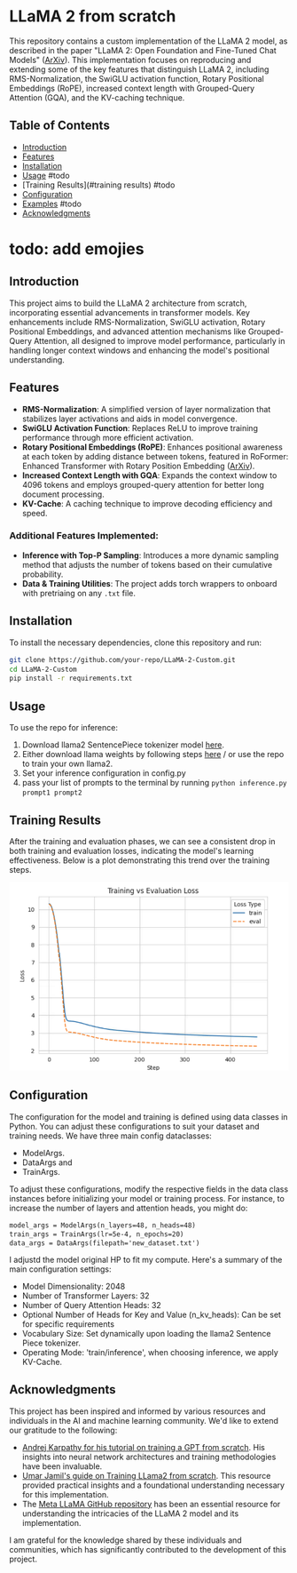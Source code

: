 # LLaMA 2 from scratch

This repository contains a custom implementation of the LLaMA 2 model, as described in the paper "LLaMA 2: Open
Foundation and Fine-Tuned Chat Models" ([ArXiv](https://arxiv.org/abs/2307.09288)). This implementation focuses on
reproducing and extending some of the key features that distinguish LLaMA 2, including RMS-Normalization, the SwiGLU
activation function, Rotary Positional Embeddings (RoPE), increased context length with Grouped-Query Attention (GQA),
and the KV-caching technique.

## Table of Contents

- [Introduction](#introduction)
- [Features](#features)
- [Installation](#installation)
- [Usage](#usage) #todo
- [Training Results](#training results) #todo
- [Configuration](#configuration)
- [Examples](#examples) #todo
- [Acknowledgments](#acknowledgments)

# todo: add emojies

## Introduction

This project aims to build the LLaMA 2 architecture from scratch, incorporating essential advancements in transformer
models. Key enhancements include RMS-Normalization, SwiGLU activation, Rotary Positional Embeddings, and advanced
attention mechanisms like Grouped-Query Attention, all designed to improve model performance, particularly in handling
longer context windows and enhancing the model's positional understanding.

## Features

- **RMS-Normalization**: A simplified version of layer normalization that stabilizes layer activations and aids in model
  convergence.
- **SwiGLU Activation Function**: Replaces ReLU to improve training performance through more efficient activation.
- **Rotary Positional Embeddings (RoPE)**: Enhances positional awareness at each token by adding distance between
  tokens, featured in RoFormer: Enhanced Transformer with Rotary Position Embedding
  ([ArXiv](https://arxiv.org/abs/2104.09864)).
- **Increased Context Length with GQA**: Expands the context window to 4096 tokens and employs grouped-query attention
  for better long document processing.
- **KV-Cache**: A caching technique to improve decoding efficiency and speed.

### Additional Features Implemented:

- **Inference with Top-P Sampling**: Introduces a more dynamic sampling method that adjusts the number of tokens based
  on their cumulative probability.
- **Data & Training Utilities**: The project adds torch wrappers to onboard with pretriaing on any `.txt` file.

## Installation

To install the necessary dependencies, clone this repository and run:

```bash
git clone https://github.com/your-repo/LLaMA-2-Custom.git
cd LLaMA-2-Custom
pip install -r requirements.txt
```

## Usage

To use the repo for inference:

1. Download llama2 SentencePiece tokenizer model [here](https://llama.meta.com/llama-downloads/).
2. Either download llama weights by following steps [here](https://llama.meta.com/llama-downloads/) / or use the repo to
   train your own llama2.
3. Set your inference configuration in config.py
4. pass your list of prompts to the terminal by running `python inference.py prompt1 prompt2 `
## Training Results

After the training and evaluation phases, we can see a consistent drop in both training and evaluation losses,
indicating the model's learning effectiveness. Below is a plot demonstrating this trend over the training steps.

![losses.png](losses.png)

## Configuration

The configuration for the model and training is defined using data classes in Python. You can adjust these
configurations to suit your dataset and training needs.
We have three main config dataclasses:

- ModelArgs.
- DataArgs and
- TrainArgs.

To adjust these configurations, modify the respective fields in the data class instances before initializing your model
or training process. For instance, to increase the number of layers and attention heads, you might do:

```
model_args = ModelArgs(n_layers=48, n_heads=48)
train_args = TrainArgs(lr=5e-4, n_epochs=20)
data_args = DataArgs(filepath='new_dataset.txt')
```

I adjustd the model original HP to fit my compute. Here's a summary of the main configuration settings:

- Model Dimensionality: 2048
- Number of Transformer Layers: 32
- Number of Query Attention Heads: 32
- Optional Number of Heads for Key and Value (n_kv_heads): Can be set for specific requirements
- Vocabulary Size: Set dynamically upon loading the llama2 Sentence Piece tokenizer.
- Operating Mode: 'train/inference', when choosing inference, we apply KV-Cache.

## Acknowledgments

This project has been inspired and informed by various resources and individuals in the AI and machine learning
community. We'd like to extend our gratitude to the following:

- [Andrej Karpathy for his tutorial on training a GPT from scratch](https://www.youtube.com/watch?v=kCc8FmEb1nY&t=1058s&ab_channel=AndrejKarpathy).
  His insights into neural network architectures and training methodologies have been invaluable.
- [Umar Jamil's guide on Training LLama2 from scratch](https://www.youtube.com/watch?v=oM4VmoabDAI&ab_channel=UmarJamil).
  This resource provided practical insights and a foundational understanding necessary for this implementation.
- The [Meta LLaMA GitHub repository](https://github.com/meta-llama/llama) has been an essential resource for
  understanding the intricacies of the LLaMA 2 model and its implementation.

I am grateful for the knowledge shared by these individuals and communities, which has significantly contributed to the
development of this project.
